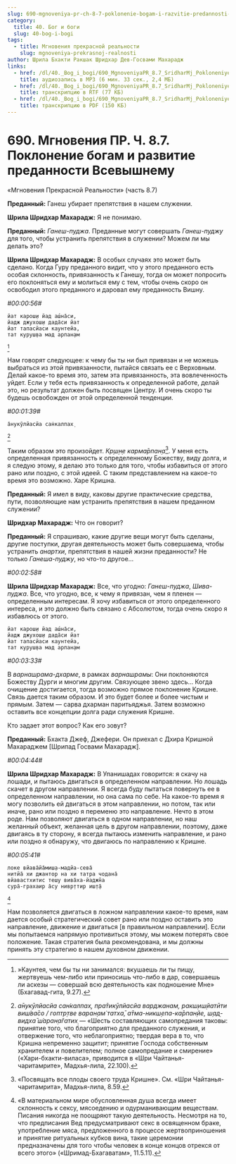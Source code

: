 ```yaml
---
slug: 690-mgnoveniya-pr-ch-8-7-poklonenie-bogam-i-razvitie-predannosti-vsevyshnemu
category:
  title: 40. Бог и боги
  slug: 40-bog-i-bogi
tags:
  - title: Мгновения прекрасной реальности
    slug: mgnoveniya-prekrasnoj-realnosti
author: Шрила Бхакти Ракшак Шридхар Дев-Госвами Махарадж
links:
  - href: /dl/40._Bog_i_bogi/690_MgnoveniyaPR_8.7_SridharMj_Pokloneniye_bogam_i_razvitiye_predannosti_Vsevyshnemu.mp3
    title: аудиозапись в MP3 (6 мин. 33 сек., 2,4 МБ)
  - href: /dl/40._Bog_i_bogi/690_MgnoveniyaPR_8.7_SridharMj_Pokloneniye_bogam_i_razvitiye_predannosti_Vsevyshnemu.rtf
    title: транскрипцию в RTF (77 КБ)
  - href: /dl/40._Bog_i_bogi/690_MgnoveniyaPR_8.7_SridharMj_Pokloneniye_bogam_i_razvitiye_predannosti_Vsevyshnemu.pdf
    title: транскрипцию в PDF (150 КБ)
---
```


# 690. Мгновения ПР. Ч. 8.7. Поклонение богам и развитие преданности Всевышнему

«Мгновения Прекрасной Реальности» (часть 8.7)

**Преданный:** Ганеш убирает препятствия в нашем служении.

**Шрила Шридхар Махарадж:** Я не понимаю.

**Преданный:** *Ганеш-пуджа*. Преданные могут совершать *Ганеш-пуджу* для того, чтобы устранить препятствия в служении? Можем ли мы делать это?

**Шрила Шридхар Махарадж:** В особых случаях это может быть сделано. Когда Гуру преданного видит, что у этого преданного есть особая склонность, привязанность к Ганешу, тогда он может попросить его поклоняться ему и молиться ему с тем, чтобы очень скоро он освободил этого преданного и даровал ему преданность Вишну.

*#00:00:56#*

    йат карош̣и йад аш́на̄си,
    йадж джухош̣и дада̄си йат
    йат тапасйаси каунтейа,
    тат куруш̣ва мад арпан̣ам
[^_ftn1]

Нам говорят следующее: к чему бы ты ни был привязан и не можешь выбраться из этой привязанности, пытайся связать ее с Верховным. Делай какое-то время это, затем эта привязанность, эта вовлеченность уйдет. Если у тебя есть привязанность к определенной работе, делай это, но результат должен быть посвящен Центру. И очень скоро ты будешь освобожден от этой определенной тенденции.

*#00:01:39#*

    а̄нукӯлйасйа сан̇калпах̣
[^_ftn2]

Таким образом это произойдет. *Кр̣ш̣н̣е карма̄рпан̣а*[^_ftn3]. У меня есть определенная привязанность к определенному Божеству, виду долга, и я следую этому, я делаю это только для того, чтобы избавиться от этого рано или поздно, с этой идеей. С таким представлением на какое-то время это возможно. Харе Кришна.

**Преданный:** Я имел в виду, каковы другие практические средства, пути, позволяющие нам устранить препятствия в нашем преданном служении?

**Шридхар Махарадж:** Что он говорит?

**Преданный:** Я спрашиваю, какие другие вещи могут быть сделаны, другие поступки, другая деятельность может быть совершаема, чтобы устранить *анартхи*, препятствия в нашей жизни преданности? Не только *Ганеша-пуджу*, но что-то другое…

*#00:02:58#*

**Шрила Шридхар Махарадж:** Все, что угодно: *Ганеш-пуджа*, *Шива-пуджа*. Все, что угодно, все, к чему я привязан, чем я пленен — определенным интересам. Я хочу избавиться от этого определенного интереса, и это должно быть связано с Абсолютом, тогда очень скоро я избавлюсь от этого.

    йат карош̣и йад аш́на̄си,
    йадж джухош̣и дада̄си йат
    йат тапасйаси каунтейа,
    тат куруш̣ва мад арпан̣ам

*#00:03:33#*

В *варнашрама-дхарме*, в рамках *варнашрамы*: Они поклоняются Божеству Дурги и многим другим. Связующее звено здесь… Когда очищение достигается, тогда возможно прямое поклонение Кришне. Связь дается таким образом. И это будет более и более чистым и прямым. Затем — сарва дхарман паритьяджья. Затем возможно оставить все концепции долга ради служения Кришне.

Кто задает этот вопрос? Как его зовут?

**Преданный:** Бхакта Джеф, Джефери. Он приехал с Дхира Кришной Махараджем [Шрипад Госвами Махарадж].

*#00:04:44#*

**Шрила Шридхар Махарадж:** В Упанишадах говорится: я скачу на лошади, и пытаюсь двигаться в определенном направлении. Но лошадь скачет в другом направлении. Я всегда буду пытаться повернуть ее в определенном направлении, но она сама по себе. На какое-то время я могу позволить ей двигаться в этом направлении, но потом, так или иначе, рано или поздно я переменю это направление. Нечто в этом роде. Нам позволяют двигаться в одном направлении, но наш желанный объект, желанная цель в другом направлении, поэтому, даже двигаясь в ту сторону, я всегда пытаюсь изменить направление, и рано или поздно я обнаружу, что двигаюсь по направлению к Кришне.

*#00:05:41#*

    локе вйава̄йа̄миш̣а-мадйа-сева̄
    нитйа̄ хи джантор на хи татра чодана̄
    вйавастхитис теш̣у вива̄ха-йаджн̃а
    сура̄-грахаир а̄су нивр̣ттир иш̣т̣а̄
[^_ftn4]

Нам позволяется двигаться в ложном направлении какое-то время, нам дается особый стратегический совет рано или поздно оставить это направление, движение и двигаться [в правильном направлении]. Если мы попытаемся напрямую противиться этому, мы можем потерять свое положение. Такая стратегия была рекомендована, и мы должны принять эту стратегию в нашем духовном движении.



[^_ftn1]: »Каунтея, чем бы ты ни занимался: вкушаешь ли ты пищу, жертвуешь чем-либо или приносишь что-либо в дар, совершаешь ли аскезы — совершай всю деятельность как подношение Мне» (Бхагавад-гита, 9.27).

[^_ftn2]: *а̄нукӯлйасйа сан̇калпах̣, пра̄тикӯлйасйа варджанам, ракш̣иш̣йатӣти виш́ва̄со / гоптр̣тве варан̣ам̇ татха̄, а̄тма-никш̣епа-ка̄рпан̣йе, ш̣ад̣-видха̄ ш́аран̣а̄гатих̣* — «Шесть составляющих самопредания таковы: принятие того, что благоприятно для преданного служения, и отвержение того, что неблагоприятно; твердая вера в то, что Кришна непременно защитит; принятие Господа собственным хранителем и повелителем; полное самопредание и смирение» («Хари-бхакти-виласа», приводится в «Шри Чайтанья-чаритамрите», Мадхья-лила, 22.100).

[^_ftn3]: «Посвящать все плоды своего труда Кришне». См. «Шри Чайтанья-чаритамрита», Мадхья-лила, 8.59.

[^_ftn4]: «В материальном мире обусловленная душа всегда имеет склонность к сексу, мясоедению и одурманивающим веществам. Писания никогда не поощряют такую деятельность. Несмотря на то, что предписания Вед предусматривают секс в освященном браке, употребление мяса, предложенного в процессе жертвоприношения и принятие ритуальных кубков вина, такие церемонии предназначены для того чтобы человек в конце концов отрекся от всего этого» («Шримад-Бхагаватам», 11.5.11).

